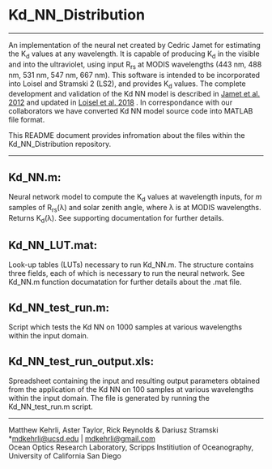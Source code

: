 # Kd_NN_Distribution
---
An implementation of the neural net created by Cedric Jamet for estimating the K<sub>d</sub> values at any wavelength. It is capable of producing K<sub>d</sub> in the visible and into the ultraviolet, using input R<sub>rs</sub> at MODIS wavelengths (443 nm, 488 nm, 531 nm, 547 nm, 667 nm). This software is intended to be incorporated into Loisel and Stramski 2 (LS2), and provides K<sub>d</sub> values. The complete development and validation of the Kd NN model is described in [Jamet et al. 2012](https://doi.org/10.1029/2012JC008076) and updated in [Loisel et al. 2018](https://agupubs.onlinelibrary.wiley.com/doi/full/10.1002/2017JC013632) . In correspondance with our collaborators we have converted Kd NN model source code into MATLAB file format.

This README document provides infromation about the files within the Kd_NN_Distribution repository.

---

## Kd_NN.m:
Neural network model to compute the K<sub>d</sub> values at wavelength inputs, for *m* samples of R<sub>rs</sub>(λ) and solar zenith angle, where λ is at MODIS wavelengths. Returns K<sub>d</sub>(λ). See supporting documentation for further details.

## Kd_NN_LUT.mat:
Look-up tables (LUTs) necessary to run Kd_NN.m. The structure contains three fields, each of which is necessary to run the neural network. See Kd_NN.m function documatation for further details about the .mat file.

## Kd_NN_test_run.m:
Script which tests the Kd NN on 1000 samples at various wavelengths within the input domain.

## Kd_NN_test_run_output.xls:
Spreadsheet containing the input and resulting output parameters obtained from the application of the Kd NN on 100 samples at various wavelengths within the input domain. The file is generated by running the Kd_NN_test_run.m script.

---

Matthew Kehrli, Aster Taylor, Rick Reynolds & Dariusz Stramski\
*mdkehrli@ucsd.edu | mdkehrli@gmail.com\
Ocean Optics Research Laboratory, Scripps Institiution of Oceanography, University of California San Diego
